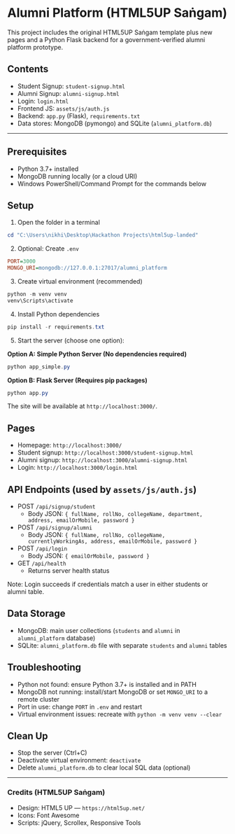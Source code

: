 # Alumni Platform (HTML5UP Saṅgam)

This project includes the original HTML5UP Saṅgam template plus new pages and a Python Flask backend for a government-verified alumni platform prototype.

## Contents
- Student Signup: `student-signup.html`
- Alumni Signup: `alumni-signup.html`
- Login: `login.html`
- Frontend JS: `assets/js/auth.js`
- Backend: `app.py` (Flask), `requirements.txt`
- Data stores: MongoDB (pymongo) and SQLite (`alumni_platform.db`)

---

## Prerequisites
- Python 3.7+ installed
- MongoDB running locally (or a cloud URI)
- Windows PowerShell/Command Prompt for the commands below

## Setup

1) Open the folder in a terminal
```powershell
cd "C:\Users\nikhi\Desktop\Hackathon Projects\html5up-landed"
```

2) Optional: Create `.env`
```ini
PORT=3000
MONGO_URI=mongodb://127.0.0.1:27017/alumni_platform
```

3) Create virtual environment (recommended)
```powershell
python -m venv venv
venv\Scripts\activate
```

4) Install Python dependencies
```powershell
pip install -r requirements.txt
```

5) Start the server (choose one option):

**Option A: Simple Python Server (No dependencies required)**
```powershell
python app_simple.py
```

**Option B: Flask Server (Requires pip packages)**
```powershell
python app.py
```

The site will be available at `http://localhost:3000/`.

## Pages
- Homepage: `http://localhost:3000/`
- Student signup: `http://localhost:3000/student-signup.html`
- Alumni signup: `http://localhost:3000/alumni-signup.html`
- Login: `http://localhost:3000/login.html`

## API Endpoints (used by `assets/js/auth.js`)
- POST `/api/signup/student`
  - Body JSON: `{ fullName, rollNo, collegeName, department, address, emailOrMobile, password }`
- POST `/api/signup/alumni`
  - Body JSON: `{ fullName, rollNo, collegeName, currentlyWorkingAs, address, emailOrMobile, password }`
- POST `/api/login`
  - Body JSON: `{ emailOrMobile, password }`
- GET `/api/health`
  - Returns server health status

Note: Login succeeds if credentials match a user in either students or alumni table.

## Data Storage
- MongoDB: main user collections (`students` and `alumni` in `alumni_platform` database)
- SQLite: `alumni_platform.db` file with separate `students` and `alumni` tables

## Troubleshooting
- Python not found: ensure Python 3.7+ is installed and in PATH
- MongoDB not running: install/start MongoDB or set `MONGO_URI` to a remote cluster
- Port in use: change `PORT` in `.env` and restart
- Virtual environment issues: recreate with `python -m venv venv --clear`

## Clean Up
- Stop the server (Ctrl+C)
- Deactivate virtual environment: `deactivate`
- Delete `alumni_platform.db` to clear local SQL data (optional)

---

### Credits (HTML5UP Saṅgam)
- Design: HTML5 UP — `https://html5up.net/`
- Icons: Font Awesome
- Scripts: jQuery, Scrollex, Responsive Tools
